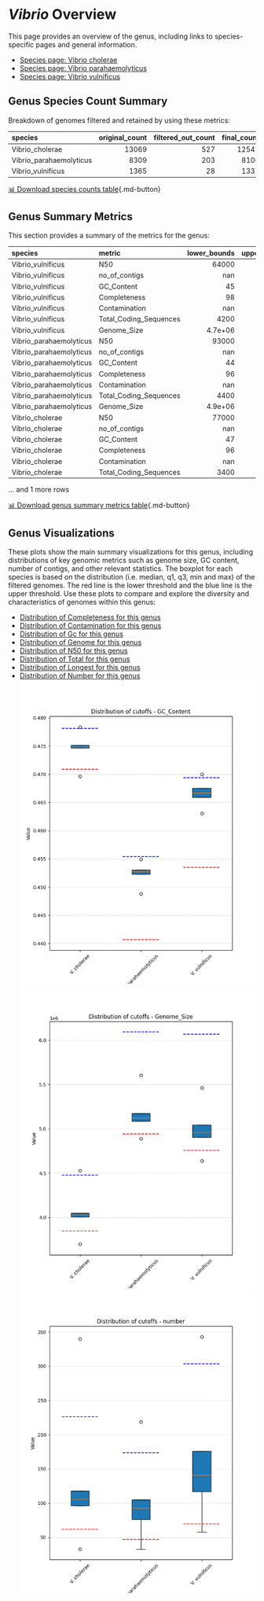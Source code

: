 # *Vibrio* Overview
This page provides an overview of the genus, including links to species-specific pages and general information.

- [Species page: Vibrio cholerae](Vibrio_cholerae/index.md)
- [Species page: Vibrio parahaemolyticus](Vibrio_parahaemolyticus/index.md)
- [Species page: Vibrio vulnificus](Vibrio_vulnificus/index.md)
## Genus Species Count Summary
Breakdown of genomes filtered and retained by using these metrics:

| species                 |   original_count |   filtered_out_count |   final_count |
|:------------------------|-----------------:|---------------------:|--------------:|
| Vibrio_cholerae         |            13069 |                  527 |         12542 |
| Vibrio_parahaemolyticus |             8309 |                  203 |          8106 |
| Vibrio_vulnificus       |             1365 |                   28 |          1337 |


[📊 Download species counts table](species_counts.csv){.md-button}
## Genus Summary Metrics
This section provides a summary of the metrics for the genus:

| species                 | metric                 |   lower_bounds |   upper_bounds |
|:------------------------|:-----------------------|---------------:|---------------:|
| Vibrio_vulnificus       | N50                    |    64000       |      nan       |
| Vibrio_vulnificus       | no_of_contigs          |      nan       |      310       |
| Vibrio_vulnificus       | GC_Content             |       45       |       47       |
| Vibrio_vulnificus       | Completeness           |       98       |      nan       |
| Vibrio_vulnificus       | Contamination          |      nan       |        6       |
| Vibrio_vulnificus       | Total_Coding_Sequences |     4200       |     5800       |
| Vibrio_vulnificus       | Genome_Size            |        4.7e+06 |        6.1e+06 |
| Vibrio_parahaemolyticus | N50                    |    93000       |      nan       |
| Vibrio_parahaemolyticus | no_of_contigs          |      nan       |      180       |
| Vibrio_parahaemolyticus | GC_Content             |       44       |       46       |
| Vibrio_parahaemolyticus | Completeness           |       96       |      nan       |
| Vibrio_parahaemolyticus | Contamination          |      nan       |        7       |
| Vibrio_parahaemolyticus | Total_Coding_Sequences |     4400       |     5900       |
| Vibrio_parahaemolyticus | Genome_Size            |        4.9e+06 |        6.1e+06 |
| Vibrio_cholerae         | N50                    |    77000       |      nan       |
| Vibrio_cholerae         | no_of_contigs          |      nan       |      230       |
| Vibrio_cholerae         | GC_Content             |       47       |       48       |
| Vibrio_cholerae         | Completeness           |       96       |      nan       |
| Vibrio_cholerae         | Contamination          |      nan       |        5       |
| Vibrio_cholerae         | Total_Coding_Sequences |     3400       |     4200       |

... and 1 more rows


[📊 Download genus summary metrics table](genus_summary_metrics.csv){.md-button}
## Genus Visualizations
These plots show the main summary visualizations for this genus, including distributions of key genomic metrics such as genome size, GC content, number of contigs, and other relevant statistics. The boxplot for each species is based on the distribution (i.e. median, q1, q3, min and max) of the filtered genomes. The red line is the lower threshold and the blue line is the upper threshold. Use these plots to compare and explore the diversity and characteristics of genomes within this genus:

- [Distribution of Completeness for this genus](Completeness_Specific_boxplot_0.png)
- [Distribution of Contamination for this genus](Contamination_boxplot_0.png)
- [Distribution of Gc for this genus](GC_Content_boxplot_0.png)
- [Distribution of Genome for this genus](Genome_Size_boxplot_0.png)
- [Distribution of N50 for this genus](N50_boxplot_0.png)
- [Distribution of Total for this genus](Total_Coding_Sequences_boxplot_0.png)
- [Distribution of Longest for this genus](longest_boxplot_0.png)
- [Distribution of Number for this genus](number_boxplot_0.png)
![Distribution of Gc](GC_Content_boxplot_0.png)
![Distribution of Genome](Genome_Size_boxplot_0.png)
![Distribution of Number](number_boxplot_0.png)
